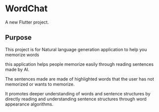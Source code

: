 # WordChat

A new Flutter project.

## Purpose

This project is for Natural language generation application to help you memorize words

this application helps people memorize easily through reading sentences made by AI.


The sentences made are made of highlighted words that the user has not memorized or wants to memorize.


It promotes deeper understanding of words and sentence structures by directly reading and understanding sentence structures through word appearance algorithms.
